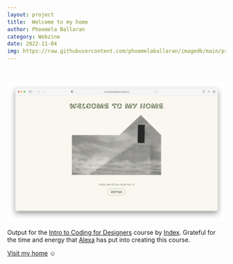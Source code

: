 ```yaml
---
layout: project
title:  Welcome to my home
author: Phoemela Ballaran
category: Webzine
date: 2022-11-04
img: https://raw.githubusercontent.com/phoemelaballaran/imagedb/main/projects/myhome.png
---
```

<br><br>
<img src="https://raw.githubusercontent.com/phoemelaballaran/imagedb/main/projects/myhome.png">
<p>Output for the <a href="https://www.index-space.org/products/intro-to-coding-for-designers-3" target="_blank">Intro to Coding for Designers</a> course by <a href="https://index-space.org/" target="_blank">Index</a>. Grateful for the time and energy that <a href="https://alexaann.net" target="_blank">Alexa</a> has put into creating this course.</p>
<p><a href="https://phoemelaballaran.github.io/myhome" target="_blank">Visit my home</a> ☺︎</p>
<br><br>
